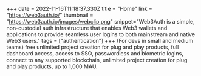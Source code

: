 +++
date = 2022-11-16T11:18:37.330Z
title = "Home"
link = "https://web3auth.io/"
thumbnail = "https://web3auth.io/images/webclip.png"
snippet="Web3Auth is a simple, non-custodial auth infrastructure that enables Web3 wallets and applications to provide seamless user logins to both mainstream and native Web3 users."
tags = ["authentication"]
+++
(For devs in small and medium teams) free unlimited project creation for plug and play products, full dashboard access, access to SSO, passwordless and biometric logins, connect to any supported blockchain, unlimited project creation for plug and play products, up to 1,000 MAU.
